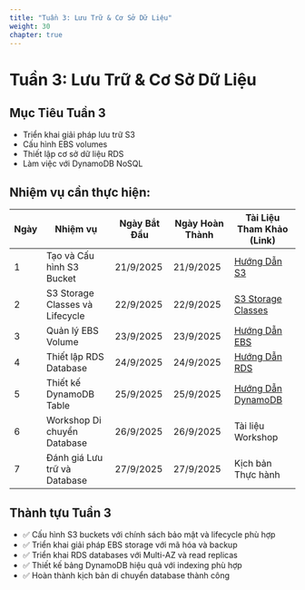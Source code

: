 ```yaml
---
title: "Tuần 3: Lưu Trữ & Cơ Sở Dữ Liệu"
weight: 30
chapter: true
---
```


# Tuần 3: Lưu Trữ & Cơ Sở Dữ Liệu

## Mục Tiêu Tuần 3
- Triển khai giải pháp lưu trữ S3
- Cấu hình EBS volumes
- Thiết lập cơ sở dữ liệu RDS
- Làm việc với DynamoDB NoSQL

## Nhiệm vụ cần thực hiện:

| Ngày | Nhiệm vụ | Ngày Bắt Đầu | Ngày Hoàn Thành | Tài Liệu Tham Khảo (Link) |
|------|----------|---------------|-----------------|---------------------------|
| 1 | Tạo và Cấu hình S3 Bucket | 21/9/2025 | 21/9/2025 | [Hướng Dẫn S3](https://docs.aws.amazon.com/s3/) |
| 2 | S3 Storage Classes và Lifecycle | 22/9/2025 | 22/9/2025 | [S3 Storage Classes](https://aws.amazon.com/s3/storage-classes/) |
| 3 | Quản lý EBS Volume | 23/9/2025 | 23/9/2025 | [Hướng Dẫn EBS](https://docs.aws.amazon.com/ebs/) |
| 4 | Thiết lập RDS Database | 24/9/2025 | 24/9/2025 | [Hướng Dẫn RDS](https://docs.aws.amazon.com/rds/) |
| 5 | Thiết kế DynamoDB Table | 25/9/2025 | 25/9/2025 | [Hướng Dẫn DynamoDB](https://docs.aws.amazon.com/dynamodb/) |
| 6 | Workshop Di chuyển Database | 26/9/2025 | 26/9/2025 | Tài liệu Workshop |
| 7 | Đánh giá Lưu trữ và Database | 27/9/2025 | 27/9/2025 | Kịch bản Thực hành |

## Thành tựu Tuần 3
- ✅ Cấu hình S3 buckets với chính sách bảo mật và lifecycle phù hợp
- ✅ Triển khai giải pháp EBS storage với mã hóa và backup
- ✅ Triển khai RDS databases với Multi-AZ và read replicas
- ✅ Thiết kế bảng DynamoDB hiệu quả với indexing phù hợp
- ✅ Hoàn thành kịch bản di chuyển database thành công